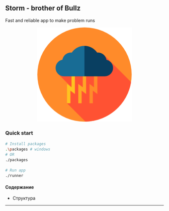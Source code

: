 ## Storm - brother of Bullz
Fast and reliable app to make problem runs

<p align="center" style="text-align:center;">
  <img src="https://github.com/Nikeweke/Storm/blob/master/public/assets/storm.png?raw=true" width="300" />
</p>

### Quick start
```bash
# Install packages
.\packages # windows
# OR 
./packages

# Run app
./runner
```

#### Содержание 
* Структура

---